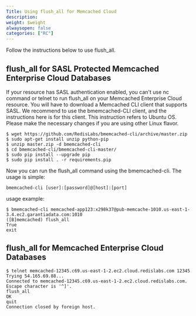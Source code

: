 ```yaml
---
Title: Using flush_all for Memcached Cloud
description: 
weight: $weight
alwaysopen: false
categories: ["RC"]
---
```

Follow the instructions below to use flush_all.

## flush_all for SASL Protected Memcached Enterprise Cloud Databases

If your resource has SASL authentication enabled, you can't use nc
command or telnet to run flush_all on your Memcached Enterprise Cloud
resource. You will have to download a Memcached CLI client that supports
SASL. We recommend to use the bmemcached-CLI client, and the
instructions here is for this client. This instruction refers to Ubuntu
OS. Please make the necessary changes if you are using other Linux
flavor.

```src
$ wget https://github.com/RedisLabs/bmemcached-cli/archive/master.zip
$ sudo apt-get install unzip python-pip
$ unzip master.zip -d bmemcached-cli
$ cd bmemcached-cli/bmemcached-cli-master/
$ sudo pip install --upgrade pip
$ sudo pip install . -r requirements.pip
```

Now you can run the flush_all command using the bmemcached-cli. The
usage is simple:

```src
bmemcached-cli [user]:[password]@[host]:[port]
```

usage example:

```src
$ bmemcached-cli memcached-app123:x298k37@pub-memcache-1010.us-east-1-3.4.ec2.garantiadata.com:1010
([B]memcached) flush_all
True
exit
```

## flush_all for Memcached Enterprise Cloud Databases

```src
$ telnet memcached-12345.c69.us-east-1-2.ec2.cloud.redislabs.com 12345
Trying 54.165.69.88...
Connected to memcached-12345.c69.us-east-1-2.ec2.cloud.redislabs.com.
Escape character is '^]'.
flush_all
OK
quit
Connection closed by foreign host.
```
